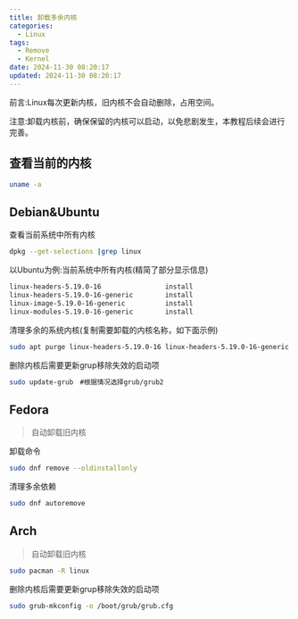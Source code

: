```yaml
---
title: 卸载多余内核
categories:
  - Linux
tags:
  - Remove
  - Kernel
date: 2024-11-30 08:20:17
updated: 2024-11-30 08:20:17
---
```


前言:Linux每次更新内核，旧内核不会自动删除，占用空间。

注意:卸载内核前，确保保留的内核可以启动，以免悲剧发生，本教程后续会进行完善。


## 查看当前的内核

```sh
uname -a
``` 

## Debian&Ubuntu

查看当前系统中所有内核
```sh
dpkg --get-selections |grep linux
``` 

以Ubuntu为例:当前系统中所有内核(精简了部分显示信息)
```sh
linux-headers-5.19.0-16                install
linux-headers-5.19.0-16-generic        install
linux-image-5.19.0-16-generic          install
linux-modules-5.19.0-16-generic        install
```

清理多余的系统内核(复制需要卸载的内核名称，如下面示例)
```sh
sudo apt purge linux-headers-5.19.0-16 linux-headers-5.19.0-16-generic linux-image-5.19.0-16-generic linux-modules-5.19.0-16-generic 
```

删除内核后需要更新grup移除失效的启动项
```sh
sudo update-grub　#根据情况选择grub/grub2
```

## Fedora
>自动卸载旧内核

卸载命令

```sh
sudo dnf remove --oldinstallonly 
```

清理多余依赖
```sh
sudo dnf autoremove
```

## Arch
>自动卸载旧内核
```sh
sudo pacman -R linux
```

删除内核后需要更新grup移除失效的启动项
```sh
sudo grub-mkconfig -o /boot/grub/grub.cfg
```
